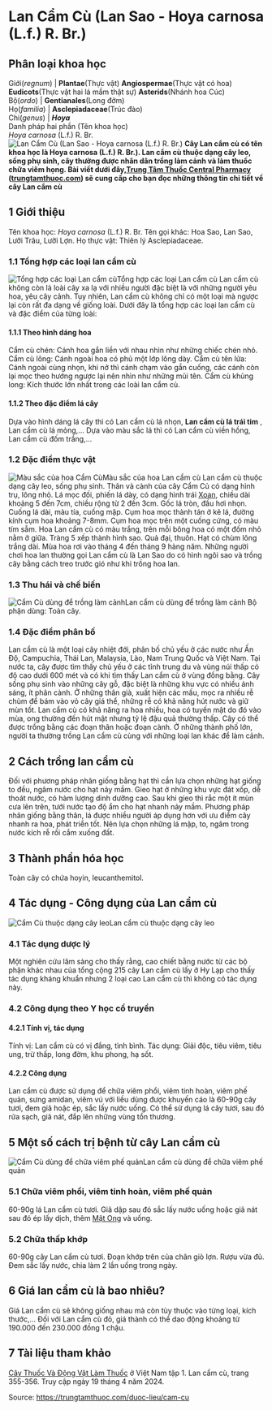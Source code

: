 # Lan Cẩm Cù (Lan Sao - Hoya carnosa (L.f.) R. Br.)

Phân loại khoa học  
---  
Giới(_regnum_) |  **Plantae**(Thực vật) **Angiospermae**(Thực vật có hoa) **Eudicots**(Thực vật hai lá mầm thật sự) **Asterids**(Nhánh hoa Cúc)  
Bộ(_ordo_) | **Gentianales**(Long đởm)  
Họ(_familia_) | **Asclepiadaceae**(Trúc đào)  
Chi(_genus_) | **_Hoya_**  
Danh pháp hai phần (Tên khoa học)  
_Hoya carnosa_ (L.f.) R. Br.  
![Lan Cẩm Cù \(Lan Sao - Hoya carnosa \(L.f.\) R. Br.\)](https://trungtamthuoc.com/images/others/cay-cam-cu-5407.jpg)
**Cây Lan cẩm cù có tên khoa học là Hoya carnosa (L.f.) R. Br.). Lan cẩm cù thuộc dạng cây leo, sống phụ sinh, cây thường được nhân dân trồng làm cảnh và làm thuốc chữa viêm họng. Bài viết dưới đây,[Trung Tâm Thuốc Central Pharmacy](https://trungtamthuoc.com/ "Trung Tâm Thuốc Central Pharmacy") ([trungtamthuoc.com](https://trungtamthuoc.com/ "trungtamthuoc.com")) sẽ cung cấp cho bạn đọc những thông tin chi tiết về cây Lan cẩm cù**
##  1 Giới thiệu
Tên khoa học: _Hoya carnosa_ (L.f.) R. Br.
Tên gọi khác: Hoa Sao, Lan Sao, Lưỡi Trâu, Lưỡi Lợn.
Họ thực vật: Thiên lý Asclepiadaceae.
### 1.1 Tổng hợp các loại lan cẩm cù
![Tổng hợp các loại Lan cẩm cù](https://trungtamthuoc.com/images/item/cac-loai-lan-cam-cu.jpg)Tổng hợp các loại Lan cẩm cù
Lan cẩm cù không còn là loài cây xa lạ với nhiều người đặc biệt là với những người yêu hoa, yêu cây cảnh. Tuy nhiên, Lan cẩm cù không chỉ có một loại mà ngược lại còn rất đa dạng về giống loài. Dưới đây là tổng hợp các loại lan cẩm cù và đặc điểm của từng loài:
#### 1.1.1 Theo hình dáng hoa
Cẩm cù chén: Cánh hoa gắn liền với nhau nhìn như những chiếc chén nhỏ.
Cẩm cù lông: Cánh ngoài hoa có phủ một lớp lông dày.
Cẩm cù tên lửa: Cánh ngoài cùng nhọn, khi nở thì cánh chạm vào gần cuống, các cánh còn lại mọc theo hướng ngược lại nên nhìn như những mũi tên.
Cẩm cù khủng long: Kích thước lớn nhất trong các loài lan cẩm cù.
#### 1.1.2 Theo đặc điểm lá cây
Dựa vào hình dáng lá cây thì có Lan cẩm cù lá nhọn, **Lan cẩm cù lá trái tim** , Lan cẩm cù lá mỏng,...
Dựa vào màu sắc lá thì có Lan cẩm cù viền hồng, Lan cẩm cù đốm trắng,...
### 1.2 Đặc điểm thực vật
![Màu sắc của hoa Cẩm Cù](https://trungtamthuoc.com/images/item/cay-cam-cu-0.jpg)Màu sắc của hoa Lan cẩm cù
Lan cẩm cù thuộc dạng cây leo, sống phụ sinh. Thân và cành của cây Cẩm Củ có dạng hình trụ, lông nhỏ.
Lá mọc đối, phiến lá dày, có dạng hình trái [Xoan](https://trungtamthuoc.com/duoc-lieu/cay-xoan "Xoan"), chiều dài khoảng 5 đến 7cm, chiều rộng từ 2 đến 3cm. Gốc lá tròn, đầu hơi nhọn. Cuống lá dài, màu tía, cuống mập.
Cụm hoa mọc thành tán ở kẽ lá, đường kính cụm hoa khoảng 7-8mm. Cụm hoa mọc trên một cuống cứng, có màu tím sẫm. Hoa Lan cẩm cù có màu trắng, trên mỗi bông hoa có một đốm nhỏ nằm ở giữa. Tràng 5 xếp thành hình sao.
Quả đại, thuôn.
Hạt có chùm lông trắng dài.
Mùa hoa rơi vào tháng 4 đến tháng 9 hàng năm.
Những người chơi hoa lan thường gọi Lan cẩm cù là Lan Sao do có hình ngôi sao và trồng cây bằng cách treo trước gió như khi trồng hoa lan.
### 1.3 Thu hái và chế biến
![Cẩm Cù dùng để trồng làm cảnh](https://trungtamthuoc.com/images/item/cay-cam-cu-1.jpg)Lan cẩm cù dùng để trồng làm cảnh
Bộ phận dùng: Toàn cây.
### 1.4 Đặc điểm phân bố
Lan cẩm cù là một loại cây nhiệt đới, phân bố chủ yếu ở các nước như Ấn Độ, Campuchia, Thái Lan, Malaysia, Lào, Nam Trung Quốc và Việt Nam. 
Tại nước ta, cây được tìm thấy chủ yếu ở các tỉnh trung du và vùng núi thấp có độ cao dưới 600 mét và có khi tìm thấy Lan cẩm cù ở vùng đồng bằng.
Cây sống phụ sinh vào những cây gỗ, đặc biệt là những khu vực có nhiều ánh sáng, ít phân cành.
Ở những thân già, xuất hiện các mấu, mọc ra nhiều rễ chùm để bám vào vỏ cây giá thể, những rễ có khả năng hút nước và giữ mùn tốt.
Lan cẩm cù có khả năng ra hoa nhiều, hoa có tuyến mật do đó vào mùa, ong thường đến hút mật nhưng tỷ lệ đậu quả thường thấp.
Cây có thể được trồng bằng các đoạn thân hoặc đoạn cành.
Ở những thành phố lớn, người ta thường trồng Lan cẩm cù cùng với những loại lan khác để làm cảnh.
##  2 Cách trồng lan cẩm cù
Đối với phương pháp nhân giống bằng hạt thì cần lựa chọn những hạt giống to đều, ngâm nước cho hạt nảy mầm. Gieo hạt ở những khu vực đát xốp, dễ thoát nước, có hàm lượng dinh dưỡng cao. Sau khi gieo thì rắc một ít mùn cưa lên trên, tưới nước tạo độ ẩm cho hạt nhanh nảy mầm.
Phương pháp nhân giống bằng thân, lá được nhiều người áp dụng hơn với ưu điểm cây nhanh ra hoa, phát triển tốt. Nên lựa chọn những lá mập, to, ngâm trong nước kích rễ rồi cắm xuống đất.
##  3 Thành phần hóa học
Toàn cây có chứa hoyin, leucanthemitol.
##  4 Tác dụng - Công dụng của Lan cẩm cù
![Cẩm Cù thuộc dạng cây leo](https://trungtamthuoc.com/images/item/cay-cam-cu-2.jpg)Lan cẩm cù thuộc dạng cây leo
### 4.1 Tác dụng dược lý
Một nghiên cứu lâm sàng cho thấy rằng, cao chiết bằng nước từ các bộ phận khác nhau của tổng cộng 215 cây Lan cẩm cù lấy ở Hy Lạp cho thấy tác dụng kháng khuẩn nhưng 2 loại cao Lan cẩm cù thì không có tác dụng này.
### 4.2 Công dụng theo Y học cổ truyền
#### 4.2.1 Tính vị, tác dụng
Tính vị: Lan cẩm cù có vị đắng, tình bình.
Tác dụng: Giải độc, tiêu viêm, tiêu ung, trừ thấp, long đờm, khu phong, hạ sốt.
#### 4.2.2 Công dụng
Lan cẩm cù được sử dụng để chữa viêm phổi, viêm tinh hoàn, viêm phế quản, sưng amidan, viêm vú với liều dùng được khuyến cáo là 60-90g cây tươi, đem giã hoặc ép, sắc lấy nước uống.
Có thể sử dụng lá cây tươi, sau đó rửa sạch, giã nát, đắp lên những vùng tổn thương.
##  5 Một số cách trị bệnh từ cây Lan cẩm cù
![Cẩm Cù dùng để chữa viêm phế quản](https://trungtamthuoc.com/images/item/cay-cam-cu-3.jpg)Lan cẩm cù dùng để chữa viêm phế quản
### 5.1 Chữa viêm phổi, viêm tinh hoàn, viêm phế quản
60-90g lá Lan cẩm cù tươi.
Giã dập sau đó sắc lấy nước uống hoặc giã nát sau đó ép lấy dịch, thêm [Mật Ong](https://trungtamthuoc.com/duoc-lieu/mat-ong "Mật Ong") và uống.
### 5.2 Chữa thấp khớp
60-90g cây Lan cẩm cù tươi.
Đoạn khớp trên của chân giò lợn.
Rượu vừa đủ.
Đem sắc lấy nước, chia làm 2 lần uống trong ngày.
##  6 Giá lan cẩm cù là bao nhiêu?
Giá Lan cẩm cù sẽ không giống nhau mà còn tùy thuộc vào từng loại, kích thước,... Đối với Lan cẩm cù đỏ, giá thành có thể dao động khoảng từ 190.000 đến 230.000 đồng 1 chậu.
##  7 Tài liệu tham khảo
[Cây Thuốc Và Động Vật Làm Thuốc](https://trungtamthuoc.com/bai-viet/doc-online-va-tai-mien-phi-pdf-sach-cay-thuoc-va-dong-vat-lam-thuoc-o-viet-nam "Cây Thuốc Và Động Vật Làm Thuốc") ở Việt Nam tập 1. Lan cẩm cù, trang 355-356. Truy cập ngày 19 tháng 4 năm 2024.


Source: https://trungtamthuoc.com/duoc-lieu/cam-cu